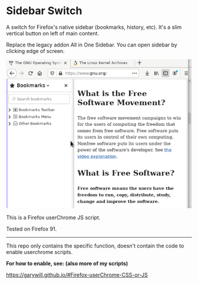 # Sidebar Switch

A switch for Firefox's native sidebar (bookmarks, history, etc). It's a slim vertical button on left of main content. 

Replace the legacy addon All in One Sidebar. You can open sidebar by clicking edge of screen.

![screenshot](Screenshot.gif)

This is a Firefox userChrome JS script.

Tested on Firefox 91.



---------------------

This repo only contains the specific function, doesn't contain the code to enable userchrome scripts.

**For how to enable, see: (also more of my scripts)**

https://garywill.github.io/#Firefox-userChrome-CSS-or-JS


